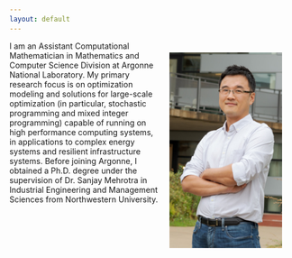 ```yaml
---
layout: default
---
```


<img style="float:right;padding:20px;" width="200" src="/images/Kim-photoshot.jpg"/>

I am an Assistant Computational Mathematician in Mathematics and Computer Science Division at Argonne National Laboratory. My primary research focus is on optimization modeling and solutions for large-scale optimization (in particular, stochastic programming and mixed integer programming) capable of running on high performance computing systems, in applications to complex energy systems and resilient infrastructure systems. Before joining Argonne, I obtained a Ph.D. degree under the supervision of Dr. Sanjay Mehrotra in Industrial Engineering and Management Sciences from Northwestern University.
